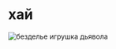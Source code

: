 <h1>хай</h1>

<img src="https://psv4.userapi.com/c848432/u374475251/docs/d4/24de89669e27/gif.gif?extra=5mtQqGPkF8odowGrvXL7JIre89i1awNzvpTqrSnVBK5_WrewPa7e-kI9OmYdr8DqQG3qgQrlQJq9bVRDQ5_xyZEI8O_ftuV09beO6XayYn89b6WnJ__gJssjtSrIwVFhqHi5F67Imm51GS0W8_PbFASM" alt="безделье игрушка дьявола">